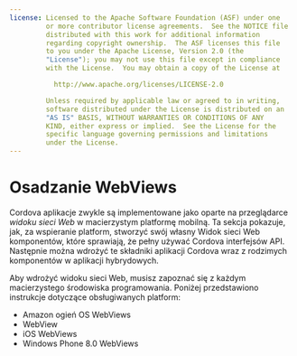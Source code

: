 ```yaml
---
license: Licensed to the Apache Software Foundation (ASF) under one
         or more contributor license agreements.  See the NOTICE file
         distributed with this work for additional information
         regarding copyright ownership.  The ASF licenses this file
         to you under the Apache License, Version 2.0 (the
         "License"); you may not use this file except in compliance
         with the License.  You may obtain a copy of the License at

           http://www.apache.org/licenses/LICENSE-2.0

         Unless required by applicable law or agreed to in writing,
         software distributed under the License is distributed on an
         "AS IS" BASIS, WITHOUT WARRANTIES OR CONDITIONS OF ANY
         KIND, either express or implied.  See the License for the
         specific language governing permissions and limitations
         under the License.
---
```


# Osadzanie WebViews

Cordova aplikacje zwykle są implementowane jako oparte na przeglądarce *widoku sieci Web* w macierzystym platformę mobilną. Ta sekcja pokazuje, jak, za wspieranie platform, stworzyć swój własny Widok sieci Web komponentów, które sprawiają, że pełny używać Cordova interfejsów API. Następnie można wdrożyć te składniki aplikacji Cordova wraz z rodzimych komponentów w aplikacji hybrydowych.

Aby wdrożyć widoku sieci Web, musisz zapoznać się z każdym macierzystego środowiska programowania. Poniżej przedstawiono instrukcje dotyczące obsługiwanych platform:

*   Amazon ogień OS WebViews
*   WebView
*   iOS WebViews
*   Windows Phone 8.0 WebViews